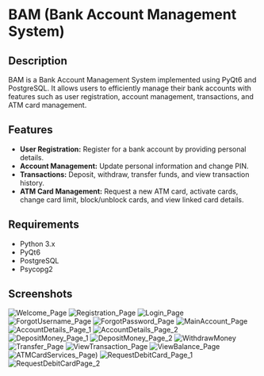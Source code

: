 # BAM (Bank Account Management System)

## Description
BAM is a Bank Account Management System implemented using PyQt6 and PostgreSQL. It allows users to efficiently manage their bank accounts with features such as user registration, account management, transactions, and ATM card management.

## Features
- **User Registration:** Register for a bank account by providing personal details.
- **Account Management:** Update personal information and change PIN.
- **Transactions:** Deposit, withdraw, transfer funds, and view transaction history.
- **ATM Card Management:** Request a new ATM card, activate cards, change card limit, block/unblock cards, and view linked card details.

## Requirements
- Python 3.x
- PyQt6
- PostgreSQL
- Psycopg2

## Screenshots

![Welcome_Page](https://github.com/JuhiCode94/BAM/assets/148118336/8669388d-9830-4d37-b654-d149a90b9f55)
![Registration_Page](https://github.com/JuhiCode94/BAM/assets/148118336/04516b80-6248-4ec8-8f94-4a28c4979e4d)
![Login_Page](https://github.com/JuhiCode94/BAM/assets/148118336/fde81438-ca2e-4296-8435-25208e0d94f4)
![ForgotUsername_Page](https://github.com/JuhiCode94/BAM/assets/148118336/d4cd3dcd-0d10-4003-ad6b-aad730e598b1)
![ForgotPassword_Page](https://github.com/JuhiCode94/BAM/assets/148118336/b2f80f42-5540-460c-8085-3e34fdc42f9b)
![MainAccount_Page](https://github.com/JuhiCode94/BAM/assets/148118336/66309f20-444f-4f8e-b157-ca685601f29c)
![AccountDetails_Page_1](https://github.com/JuhiCode94/BAM/assets/148118336/104c4b65-e089-440b-82c2-36b1903e1580)
![AccountDetails_Page_2](https://github.com/JuhiCode94/BAM/assets/148118336/1c04086b-fd21-4b32-bb91-56634c4d16fb)
![DepositMoney_Page_1](https://github.com/JuhiCode94/BAM/assets/148118336/9ee08583-1974-4111-b85a-62e35f2ed55b)
![DepositMoney_Page_2](https://github.com/JuhiCode94/BAM/assets/148118336/98db249f-c770-4c98-8684-37347905d0ee)
![WithdrawMoney](https://github.com/JuhiCode94/BAM/assets/148118336/8bdf129e-84e7-415c-b08a-8869bb841a96)
![Transfer_Page](https://github.com/JuhiCode94/BAM/assets/148118336/cd7e41c1-d37e-4581-a150-559f1ffa8722)
![ViewTransaction_Page](https://github.com/JuhiCode94/BAM/assets/148118336/c99819d4-2047-4c6a-a415-e1d5bb176ad8)
![ViewBalance_Page](https://github.com/JuhiCode94/BAM/assets/148118336/287e439f-0dde-4b7c-a8b2-df4f160c8656)
![ATMCardServices_Page)](https://github.com/JuhiCode94/BAM/assets/148118336/82b929b2-3b8a-4f33-b477-93cd4002c649)
![RequestDebitCard_Page_1](https://github.com/JuhiCode94/BAM/assets/148118336/779d056f-d3fe-4452-88f7-ad24161da7df)
![RequestDebitCardPage_2](https://github.com/JuhiCode94/BAM/assets/148118336/e1845778-a3ad-4ee3-a838-8b1e9e3a1280)



